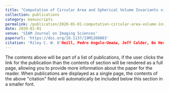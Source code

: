 ```yaml
---
title: "Computation of Circular Area and Spherical Volume Invariants via Boundary Integrals" 
collection: publications
category: manuscripts 
permalink: /publication/2020-01-01-computation-circular-area-volume-invariants excerpt: 'This paper computes circular area and spherical volume invariants via boundary integrals.' 
date: 2020-01-01 
venue: 'SIAM Journal on Imaging Sciences' 
paperurl: 'https://doi.org/10.1137/19M1260803' 
citation: 'Riley C. W. O'Neill, Pedro Angulo-Uman͂a, Jeff Calder, Bo Hessburg, Peter J. Olver, Chehrzad Shakiban, & Katrina Yezzi-Woodley. (2020). "Computation of Circular Area and Spherical Volume Invariants via Boundary Integrals." SIAM Journal on Imaging Sciences, Vol. 13, No. 1, pp. 53-77.'
---
```


The contents above will be part of a list of publications, if the user clicks the link for the publication than the contents of section will be rendered as a full page, allowing you to provide more information about the paper for the reader. When publications are displayed as a single page, the contents of the above "citation" field will automatically be included below this section in a smaller font.

